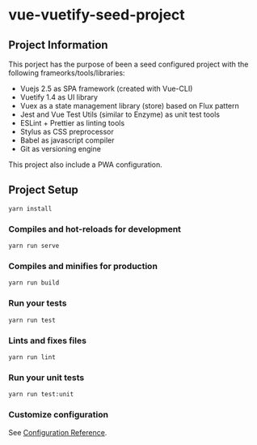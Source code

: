 # vue-vuetify-seed-project

## Project Information

This porject has the purpose of been a seed configured project with the following frameorks/tools/libraries:

* Vuejs 2.5 as SPA framework (created with Vue-CLI)
* Vuetify 1.4 as UI library
* Vuex as a state management library (store) based on Flux pattern
* Jest and Vue Test Utils (similar to Enzyme) as unit test tools
* ESLint + Prettier as linting tools
* Stylus as CSS preprocessor
* Babel as javascript compiler
* Git as versioning engine

This project also include a PWA configuration.

## Project Setup
```
yarn install
```

### Compiles and hot-reloads for development
```
yarn run serve
```

### Compiles and minifies for production
```
yarn run build
```

### Run your tests
```
yarn run test
```

### Lints and fixes files
```
yarn run lint
```

### Run your unit tests
```
yarn run test:unit
```

### Customize configuration
See [Configuration Reference](https://cli.vuejs.org/config/).
